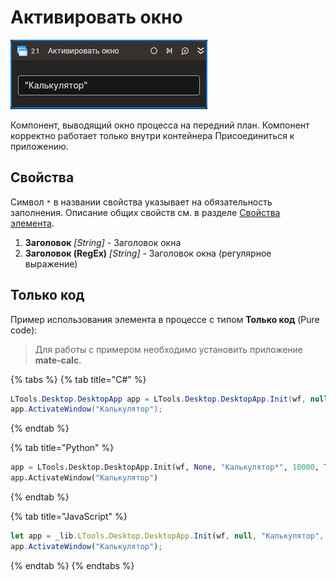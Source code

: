 # Активировать окно

![](../../../resources/activities/basic/desktop/activate-window.png)

Компонент, выводящий окно процесса на передний план. Компонент корректно работает только внутри контейнера Присоединиться к приложению.

## Свойства

Символ `*` в названии свойства указывает на обязательность заполнения. Описание общих свойств см. в разделе [Свойства элемента](https://docs.primo-rpa.ru/primo-rpa/primo-studio/process/elements#svoistva-elementa).

1. **Заголовок** *[String]* - Заголовок окна  
1. **Заголовок (RegEx)** *[String]* - Заголовок окна (регулярное выражение)

## Только код  
Пример использования элемента в процессе с типом **Только код** (Pure code):
> Для работы с примером необходимо установить приложение **mate-calc**.

{% tabs %}
{% tab title="C#" %}
```csharp
LTools.Desktop.DesktopApp app = LTools.Desktop.DesktopApp.Init(wf, null, "Калькулятор", 10000, true, LTools.Desktop.Model.DesktopTypes.UIAUTOMATION);
app.ActivateWindow("Калькулятор");
```
{% endtab %}

{% tab title="Python" %}
```python
app = LTools.Desktop.DesktopApp.Init(wf, None, "Калькулятор*", 10000, True, LTools.Desktop.Model.DesktopTypes.UIAUTOMATION)
app.ActivateWindow("Калькулятор")
```
{% endtab %}

{% tab title="JavaScript" %}
```javascript
let app = _lib.LTools.Desktop.DesktopApp.Init(wf, null, "Калькулятор", 10000, true, _lib.LTools.Desktop.Model.DesktopTypes.UIAUTOMATION);
app.ActivateWindow("Калькулятор");
```
{% endtab %}
{% endtabs %}
